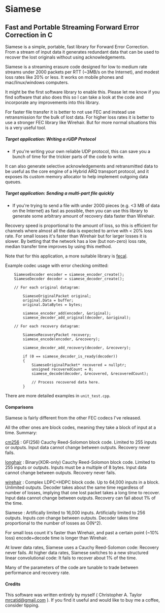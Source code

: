 # Siamese
## Fast and Portable Streaming Forward Error Correction in C

Siamese is a simple, portable, fast library for Forward Error Correction.
From a stream of input data it generates redundant data that can be used to
recover the lost originals without using acknowledgements.

Siamese is a streaming erasure code designed for low to medium rate streams
under 2000 packets per RTT (~3MB/s on the Internet), and modest loss rates
like 20% or less.  It works on mobile phones and mac/linux/windows computers.

It might be the first software library to enable this.  Please let me know if
you find software that also does this so I can take a look at the code and
incorporate any improvements into this library.

For faster file transfer it is better to not use FEC and instead use
retransmission for the bulk of lost data.
For higher loss rates it is better to use a stronger FEC library like Wirehair.
But for more normal situations this is a very useful tool.


##### Target application: Writing a rUDP Protocol

* If you're writing your own reliable UDP protocol, this can save you a bunch
of time for the trickier parts of the code to write.

It can also generate selective acknowledgements and retransmitted data to be
useful as the core engine of a Hybrid ARQ transport protocol, and it exposes
its custom memory allocator to help implement outgoing data queues.


##### Target application: Sending a multi-part file quickly

* If you're trying to send a file with under 2000 pieces (e.g. <3 MB of data
on the Internet) as fast as possible, then you can use this library to generate
some arbitrary amount of recovery data faster than Wirehair.

Recovery speed is proportional to the amount of loss, so this is efficient for
channels where almost all the data is expected to arrive with < 20% loss rate.
For small losses it's faster than Wirehair but for larger losses it is slower.
By betting that the network has a low (but non-zero) loss rate, median transfer
time improves by using this method.

Note that for this application, a more suitable library is [fecal](https://github.com/catid/fecal).


Example codec usage with error checking omitted:

~~~
    SiameseEncoder encoder = siamese_encoder_create();
    SiameseDecoder decoder = siamese_decoder_create();

	// For each original datagram:
	
		SiameseOriginalPacket original;
		original.Data = buffer;
		original.DataBytes = bytes;

		siamese_encoder_add(encoder, &original);
		siamese_decoder_add_original(decoder, &original);

	// For each recovery datagram:

		SiameseRecoveryPacket recovery;
		siamese_encode(encoder, &recovery);

		siamese_decoder_add_recovery(decoder, &recovery);

		if (0 == siamese_decoder_is_ready(decoder))
		{
			SiameseOriginalPacket* recovered = nullptr;
			unsigned recoveredCount = 0;
			siamese_decode(decoder, &recovered, &recoveredCount);
			
			// Process recovered data here.
		}
~~~
		
There are more detailed examples in `unit_test.cpp`.


#### Comparisons

Siamese is fairly different from the other FEC codecs I've released.

All the other ones are block codes, meaning they take a block of input at a time.  Summary:

[cm256](https://github.com/catid/cm256) : GF(256) Cauchy Reed-Solomon block code.  Limited to 255 inputs or outputs.  Input data cannot change between outputs.  Recovery never fails.

[longhair](https://github.com/catid/longhair) : Binary(XOR-only) Cauchy Reed-Solomon block code.  Limited to 255 inputs or outputs.  Inputs must be a multiple of 8 bytes.  Input data cannot change between outputs.  Recovery never fails.

[wirehair](https://github.com/catid/wirehair) : Complex LDPC+HDPC block code.  Up to 64,000 inputs in a block.  Unlimited outputs.  Decoder takes about the same time regardless of number of losses, implying that one lost packet takes a long time to recover.  Input data cannot change between outputs.  Recovery can fail about 1% of the time.

Siamese : Artifically limited to 16,000 inputs.  Artificially limited to 256 outputs.  Inputs *can* change between outputs.  Decoder takes time proportional to the number of losses as O(N^2).

For small loss count it's faster than Wirehair, and past a certain point (~10% loss) encode+decode time is longer than Wirehair.

At lower data rates, Siamese uses a Cauchy Reed-Solomon code: Recovery never fails.
At higher data rates, Siamese switches to a new structured linear convolutional code: It fails to recover about 1% of the time.

Many of the parameters of the code are tunable to trade between performance and recovery rate.


#### Credits

This software was written entirely by myself ( Christopher A. Taylor mrcatid@gmail.com ). If you find it useful and would like to buy me a coffee, consider tipping.
